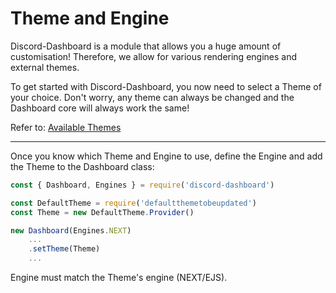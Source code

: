 # Theme and Engine <Badge type="warning" text="REQUIRED" />

Discord-Dashboard is a module that allows you a huge amount of customisation! Therefore, we allow for various rendering engines and external themes.

To get started with Discord-Dashboard, you now need to select a Theme of your choice. Don't worry, any theme can always be changed and the Dashboard core will always work the same!

Refer to: [Available Themes](#)

<hr/>

Once you know which Theme and Engine to use, define the Engine and add the Theme to the Dashboard class:

```js
const { Dashboard, Engines } = require('discord-dashboard')

const DefaultTheme = require('defaultthemetobeupdated')
const Theme = new DefaultTheme.Provider()

new Dashboard(Engines.NEXT)
    ...
    .setTheme(Theme)
    ...
```

<Badge type="tip" text="RELEVANT" /> Engine must match the Theme's engine (NEXT/EJS).
